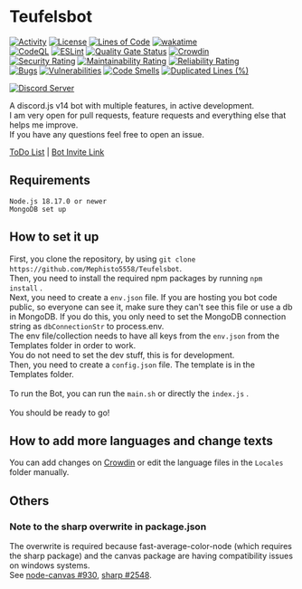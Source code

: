 # Teufelsbot

[![Activity](https://img.shields.io/github/commit-activity/m/Mephisto5558/Teufelsbot)](https://github.com/Mephisto5558/Teufelsbot/pulse)
[![License](https://img.shields.io/github/license/Mephisto5558/Teufelsbot)](https://github.com/Mephisto5558/Teufelsbot/blob/main/LICENSE)
[![Lines of Code](https://sonarcloud.io/api/project_badges/measure?project=Mephisto5558_Teufelsbot&metric=ncloc)](https://sonarcloud.io/summary/new_code?id=Mephisto5558_Teufelsbot)
[![wakatime](https://wakatime.com/badge/github/Mephisto5558/Teufelsbot.svg)](https://wakatime.com/badge/github/Mephisto5558/Teufelsbot)<br>
[![CodeQL](https://github.com/Mephisto5558/Teufelsbot/actions/workflows/codeql-analysis.yml/badge.svg?branch=main)](https://github.com/Mephisto5558/Teufelsbot/actions/workflows/codeql-analysis.yml)
[![ESLint](https://github.com/Mephisto5558/Teufelsbot/actions/workflows/eslint.yml/badge.svg?branch=main)](https://github.com/Mephisto5558/Teufelsbot/actions/workflows/eslint.yml)
[![Quality Gate Status](https://sonarcloud.io/api/project_badges/measure?project=Mephisto5558_Teufelsbot&metric=alert_status)](https://sonarcloud.io/summary/new_code?id=Mephisto5558_Teufelsbot)
[![Crowdin](https://badges.crowdin.net/teufelsbot/localized.svg)](https://crowdin.com/project/teufelsbot)<br>
[![Security Rating](https://sonarcloud.io/api/project_badges/measure?project=Mephisto5558_Teufelsbot&metric=security_rating)](https://sonarcloud.io/summary/new_code?id=Mephisto5558_Teufelsbot)
[![Maintainability Rating](https://sonarcloud.io/api/project_badges/measure?project=Mephisto5558_Teufelsbot&metric=sqale_rating)](https://sonarcloud.io/summary/new_code?id=Mephisto5558_Teufelsbot)
[![Reliability Rating](https://sonarcloud.io/api/project_badges/measure?project=Mephisto5558_Teufelsbot&metric=reliability_rating)](https://sonarcloud.io/summary/new_code?id=Mephisto5558_Teufelsbot)<br>
[![Bugs](https://sonarcloud.io/api/project_badges/measure?project=Mephisto5558_Teufelsbot&metric=bugs)](https://sonarcloud.io/summary/new_code?id=Mephisto5558_Teufelsbot)
[![Vulnerabilities](https://sonarcloud.io/api/project_badges/measure?project=Mephisto5558_Teufelsbot&metric=vulnerabilities)](https://sonarcloud.io/summary/new_code?id=Mephisto5558_Teufelsbot)
[![Code Smells](https://sonarcloud.io/api/project_badges/measure?project=Mephisto5558_Teufelsbot&metric=code_smells)](https://sonarcloud.io/summary/new_code?id=Mephisto5558_Teufelsbot)
[![Duplicated Lines (%)](https://sonarcloud.io/api/project_badges/measure?project=Mephisto5558_Teufelsbot&metric=duplicated_lines_density)](https://sonarcloud.io/summary/new_code?id=Mephisto5558_Teufelsbot)

[![Discord Server](https://discordapp.com/api/guilds/725378451988676609/widget.png?style=shield)](https://discord.gg/u6xjqzz)

A discord.js v14 bot with multiple features, in active development.<br>
I am very open for pull requests, feature requests and everything else that helps me improve.<br>
If you have any questions feel free to open an issue.<br>

[ToDo List](http://eu.pylex.me:20958/vote) | [Bot Invite Link](http://eu.pylex.me:20958/invite)

## Requirements
```
Node.js 18.17.0 or newer
MongoDB set up
```

## How to set it up
First, you clone the repository, by using `git clone https://github.com/Mephisto5558/Teufelsbot`.<br>
Then, you need to install the required npm packages by running `npm install` .<br>
Next, you need to create a `env.json` file. If you are hosting you bot code public, so everyone can see it, make sure they can't see this file or use a db in MongoDB. If you do this, you only need to set the MongoDB connection string as `dbConnectionStr` to process.env.<br>
The env file/collection needs to have all keys from the `env.json` from the Templates folder in order to work.<br>
You do not need to set the dev stuff, this is for development.<br>
Then, you need to create a `config.json` file. The template is in the Templates folder.<br><br>
To run the Bot, you can run the `main.sh` or directly the `index.js` .<br><br>
You should be ready to go!
<br>

## How to add more languages and change texts
You can add changes on [Crowdin](https://de.crowdin.com/project/teufelsbot) or edit the language files in the `Locales` folder manually.

## Others
### Note to the sharp overwrite in package.json
The overwrite is required because fast-average-color-node (which requires the sharp package) and the canvas package are having compatibility issues on windows systems.<br>
See [node-canvas #930](https://github.com/Automattic/node-canvas/issues/930), [sharp #2548](https://github.com/lovell/sharp/issues/2548).